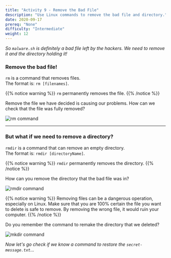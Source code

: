 ```yaml
---
title: "Activity 9 - Remove the Bad File"
description: "Use Linux commands to remove the bad file and directory."
date: 2020-09-17
prereq: "None"
difficulty: "Intermediate"
weight: 12
---
```


*So `malware.sh` is definitely a bad file left by the hackers. We need to remove it and the directory holding it!*

### Remove the bad file!

`rm` is a command that removes files.  
The format is: `rm [filenames]`.

{{% notice warning %}}
`rm` permanently removes the file.
{{% /notice %}}

Remove the file we have decided is causing our problems. How can we check that the file was fully removed?

![rm command](../images/Act9.1.png?classes=border,shadow)

----

### But what if we need to remove a directory?

`rmdir` is a command that can remove an empty directory.  
The format is: `rmdir [directoryName]`.

{{% notice warning %}}
`rmdir` permanently removes the directory.
{{% /notice %}}

How can you remove the directory that the bad file was in?

![rmdir command](../images/Act9.2.png?classes=border,shadow)

{{% notice warning %}}
Removing files can be a dangerous operation, especially on Linux. Make sure that you are 100% certain the file you want to delete is safe to remove. By removing the wrong file, it would ruin your computer.
{{% /notice %}}

Do you remember the command to remake the directory that we deleted?

![mkdir command](../images/Act9.3.png?classes=border,shadow)

*Now let's go check if we know a command to restore the `secret-message.txt`...*

